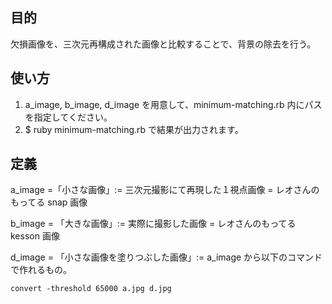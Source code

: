 目的
--------
欠損画像を、三次元再構成された画像と比較することで、背景の除去を行う。

使い方
----------
1. a_image, b_image, d_image を用意して、minimum-matching.rb 内にパスを指定してください。
2. $ ruby minimum-matching.rb で結果が出力されます。

定義
-----------
a_image =「小さな画像」:= 三次元撮影にて再現した１視点画像 = レオさんのもってる snap 画像

b_image = 「大きな画像」:= 実際に撮影した画像 = レオさんのもってる kesson 画像

d_image = 「小さな画像を塗りつぶした画像」:= a_image から以下のコマンドで作れるもの。

~~~
convert -threshold 65000 a.jpg d.jpg
~~~